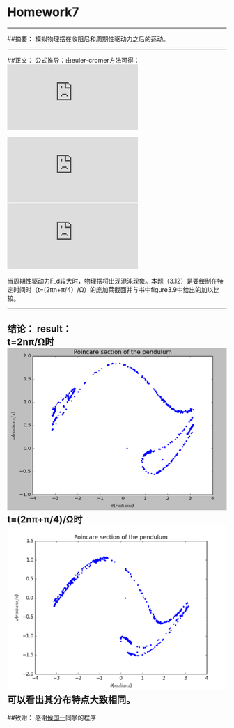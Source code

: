 # Homework7



---

##摘要：
模拟物理摆在收阻尼和周期性驱动力之后的运动。

---
##正文：
公式推导：由euler-cromer方法可得：    
![](http://latex.codecogs.com/gif.latex?%5Comega_%7Bi&plus;1%7D%3D%5Comega_i&plus;%5B-%28g/l%29sin%5Ctheta_i-q%5Comega_i&plus;F_Dsin%28%5COmega_Dt_i%29%5D%5CDelta%20t)    

![](http://latex.codecogs.com/gif.latex?%5Ctheta_%7Bi&plus;1%7D%3D%5Ctheta_i&plus;%5Comega_%7Bi&plus;1%7D%5CDelta%20t)    
![](http://latex.codecogs.com/gif.latex?t_%7Bi&plus;1%7D%3Dt_i%20&plus;%5CDelta%20t)    

当周期性驱动力F_d较大时，物理摆将出现混沌现象。本题（3.12）是要绘制在特定时间时（t=(2πn+π/4）/Ω）的庞加莱截面并与书中figure3.9中给出的加以比较。  


---
结论：
result：    
t=2nπ/Ω时    
![](https://github.com/oohhooh/compuational_physics_N2014301020080/blob/master/images/YO2IQ%24_%246GJ70%40L_%24DMA.png)    
t=(2nπ+π/4)/Ω时    
![](https://github.com/oohhooh/compuational_physics_N2014301020080/blob/master/images/A5L6WHW%5D5~O4GP1%25L9THYAC.png)    
可以看出其分布特点大致相同。
---
##致谢：
感谢[侯国一](https://github.com/Steve-42/compuational_physics_N2014301020077/blob/master/Homework7/homework7.py)同学的程序
